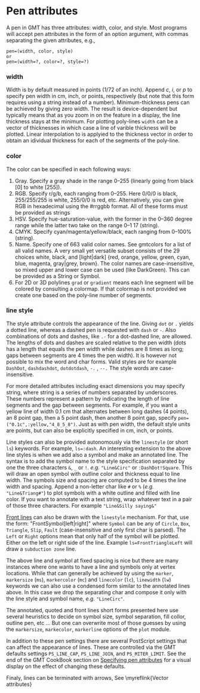 # Pen attributes

A pen in GMT has three attributes: width, color, and style. Most programs will accept pen attributes in the form
of an option argument, with commas separating the given attributes, e.g.,

```
pen=(width, color, style)
or
pen=(width=?, color=?, style=?)
```

### width

Width is by default measured in points (1/72 of an inch). Append *c*, *i*, or *p* to specify pen width
in cm, inch, or points, respectively (but note that this form requires using a string instead of a number).
Minimum-thickness pens can be achieved by giving zero width. The result is device-dependent but typically
means that as you zoom in on the feature in a display, the line thickness stays at the minimum.
For plotting poly-lines `width` can be a vector of thicknesses in which case a line of varible thickness will
be plotted. Linear interpolation to is applyied to the thickness vector in order to obtain an idividual
thickness for each of the segments of the poly-line.

### color

The color can be specified in each following ways:

1. Gray. Specify a gray shade in the range 0–255 (linearly going from black [0] to white [255]).
2. RGB. Specify r/g/b, each ranging from 0–255. Here 0/0/0 is black, 255/255/255 is white, 255/0/0 is red, etc.
   Alternatively, you can give RGB in hexadecimal using the #rrggbb format. All of these forms must be provided
   as strings
3. HSV. Specify hue-saturation-value, with the former in the 0–360 degree range while the latter two take
   on the range 0–1 17 (string).
4. CMYK. Specify cyan/magenta/yellow/black, each ranging from 0–100% (string).
5. Name. Specify one of 663 valid color names. See gmtcolors for a list of all valid names.
   A very small yet versatile subset consists of the 29 choices white, black, and [light|dark]
   {red, orange, yellow, green, cyan, blue, magenta, gray|grey, brown}. The color names are case-insensitive,
   so mixed upper and lower case can be used (like DarkGreen). This can be provided as a String or Symbol.
6. For 2D or 3D polylines `grad` or `gradient` means each line segment will be colored by consulting a
   colormap. If that colormap is not provided we create one based on the poly-line number of segments.
### line style

The style attribute controls the appearance of the line. Giving `dot` or `.` yields a dotted line,
whereas a dashed pen is requested with `dash` or `-`. Also combinations of dots and dashes, like `.-`
for a dot-dashed line, are allowed. The lengths of dots and dashes are scaled relative to the pen width
(dots has a length that equals the pen width while dashes are 8 times as long; gaps between segments are
4 times the pen width). It is however not possible to mix the word and char forms. Valid styles are for
example `DashDot`, `dashdashdot`, `dotdotdash`, `-.` , `--.` The style words are case-insensitive.

For more detailed attributes including exact dimensions you may specify string, where string is a series
of numbers separated by underscores. These numbers represent a pattern by indicating the length of line
segments and the gap between segments. For example, if you want a yellow line of width 0.1 cm that alternates
between long dashes (4 points), an 8 point gap, then a 5 point dash, then another 8 point gap, specify
`pen=("0.1c",:yellow,"4_8_5_8")`. Just as with pen width, the default style units are points, but can also
be explicitly specified in cm, inch, or points.

Line styles can also be provided autonomously via the `linestyle` (or short `ls`) keywords. For example,
`ls=:dash`. An interesting extension to the above line styles is when we add also a symbol and make an
annotated line. The syntax is to add the symbol name to the style specification separated by one the
three characters `&`, `_` or `!`. *e.g.* `"Line&Circ"` or
`:DashDot!Square`. This will draw an open symbol with outline color and thickness equal to line width.
The symbols size and spacing are computed to be 4 times the line width and spacing. Append a non-letter
char like `#` or `%` (*e.g.* `"Line&Triang#"`) to plot symbols with a white outline and filled with
line color. If you want to annotate with a text string, wrap whatever text in a pair of those three characters.
For example `"Line&Silly saying&"`

[Front lines](https://docs.generic-mapping-tools.org/latest/plot.html#id7) can also be drawn with the
`linestyle` mechanism. For that, use the form: "FrontSymbol[left|right]" where `Symbol` can be any of
`Circle`, `Box`, `Triangle`, `Slip`, `Fault` (case-insensitive and only first char is parsed). The `Left`
or `Right` options mean that only half of the symbol will be plotted. Either on the left or right side
of the line. Example `ls=FrontTriangleLeft` will draw a ``subduction zone`` line.

The above line and symbol at fixed spacing is nice but there are many instances where one wants to have
a line and symbols only at vertex locations. While that can generally be achieved by using the `marker`,
`markersize` (`ms`), `markercolor` (`mc`) and `linecolor` (`lc`), `linewidth` (`lw`)
keywords we can also use a condensed form similar to the annotated lines above. In this case we drop
the separating char and compose it only with the line style and symbol name, *e.g.* `"LineCirc"`.

The annotated, quoted and front lines short forms presented here use several heuristics to decide
on symbol size, symbol separation, fill collor, outline pen, etc ... But one can overwrite most of
those guesses by using the `markersize`, `markecolor`, `markerline` options of the `plot` module.

In addition to these pen settings there are several PostScript settings that can affect the appearance of lines.
These are controlled via the GMT defaults settings `PS_LINE_CAP`, `PS_LINE_JOIN`, and `PS_MITER_LIMIT`.
See the end of the GMT CookBook section on [Specifying pen attributes](https://docs.generic-mapping-tools.org/latest/reference/features.html#specifying-pen-attributes)
for a visual display on the effect of changing these defaults.

Finaly, lines can be terminated with arrows, See \myreflink{Vector attributes}
